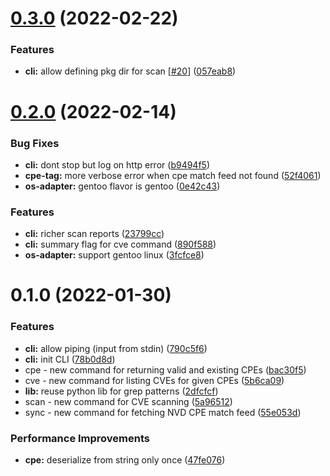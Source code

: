 # [0.3.0](https://github.com/mrl5/vulner/compare/v0.2.0...v0.3.0) (2022-02-22)


### Features

* **cli:** allow defining pkg dir for scan [[#20](https://github.com/mrl5/vulner/issues/20)] ([057eab8](https://github.com/mrl5/vulner/commit/057eab85892d8570fbc06bfda71b3265de9045c9))



# [0.2.0](https://github.com/mrl5/vulner/compare/v0.1.0...v0.2.0) (2022-02-14)


### Bug Fixes

* **cli:** dont stop but log on http error ([b9494f5](https://github.com/mrl5/vulner/commit/b9494f506163997d719139ec03e887350f2f3f0c))
* **cpe-tag:** more verbose error when cpe match feed not found ([52f4061](https://github.com/mrl5/vulner/commit/52f4061d2e16dc2ea03db40905ce6e060876af5b))
* **os-adapter:** gentoo flavor is gentoo ([0e42c43](https://github.com/mrl5/vulner/commit/0e42c439e632a44ba6c326538159a8ae1254a7ad))


### Features

* **cli:** richer scan reports ([23799cc](https://github.com/mrl5/vulner/commit/23799ccad50e578abbe7cf2850c756a3c913b857))
* **cli:** summary flag for cve command ([890f588](https://github.com/mrl5/vulner/commit/890f5887aec4290224347a3a2f7d6f9025630a91))
* **os-adapter:** support gentoo linux ([3fcfce8](https://github.com/mrl5/vulner/commit/3fcfce81f89f52e5cd415917aa1fb42bc953788e))



# 0.1.0 (2022-01-30)


### Features

* **cli:** allow piping (input from stdin) ([790c5f6](https://github.com/mrl5/vulner/commit/790c5f607ecf934474a6898d3f69f658b4838ecf))
* **cli:** init CLI ([78b0d8d](https://github.com/mrl5/vulner/commit/78b0d8d7790073080eb10616dcbdc81b23e4d07e))
* cpe - new command for returning valid and existing CPEs ([bac30f5](https://github.com/mrl5/vulner/commit/bac30f5da64479ac25b1007402fe05720d9675f8))
* cve - new command for listing CVEs for given CPEs ([5b6ca09](https://github.com/mrl5/vulner/commit/5b6ca095fc1de36163d3ba36bd8f929a8144718c))
* **lib:** reuse python lib for grep patterns ([2dfcfcf](https://github.com/mrl5/vulner/commit/2dfcfcf703a1fc87eb3aca32b65281f486240181))
* scan - new command for CVE scanning ([5a96512](https://github.com/mrl5/vulner/commit/5a9651281da9cffad2432fc9d9f4164bf417f799))
* sync - new command for fetching NVD CPE match feed ([55e053d](https://github.com/mrl5/vulner/commit/55e053d129738293de7bb5714ead197d28330759))


### Performance Improvements

* **cpe:** deserialize from string only once ([47fe076](https://github.com/mrl5/vulner/commit/47fe0760a55cfc28b1804cd050455cee98c7cdcb))



